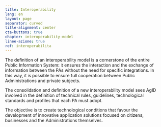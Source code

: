 ```yaml
---
title: Interoperability
lang: en
layout: page
separator: curved
title-alignment: center
cta-buttons: true
chapter: interoperability-model
linee-azione: true
ref: interoperabilita
---
```

The definition of an interoperability model is a cornerstone of the entire Public Information System: it ensures the interaction and the exchange of information between the PAs without the need for specific integrations. In this way, it is possible to ensure full cooperation between Public Administrations and private subjects.

The consolidation and definition of a new interoperability model sees AgID involved in the definition of technical rules, guidelines, technological standards and profiles that each PA must adopt.

The objective is to create technological conditions that favour the development of innovative application solutions focused on citizens, businesses and the Administrations themselves.
